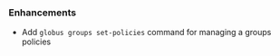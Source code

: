<!--
A new scriv changelog fragment.

Uncomment the section or sections which match your change. Use "Other" for all
changes which do not match a different section.

Fill in one or more bullet points with details of your change.

Make sure you add the new file in `changelog.d/` to your pull request!
-->

<!--
### Bugfixes

* A bullet item for the Bugfixes category.

-->
### Enhancements

* Add `globus groups set-policies` command for managing a groups policies

<!--
### Other

* A bullet item for the Other category.

-->
